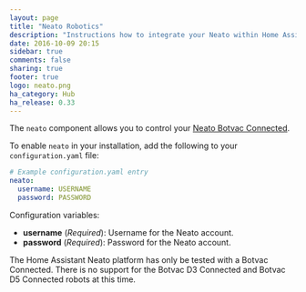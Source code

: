 ```yaml
---
layout: page
title: "Neato Robotics"
description: "Instructions how to integrate your Neato within Home Assistant."
date: 2016-10-09 20:15
sidebar: true
comments: false
sharing: true
footer: true
logo: neato.png
ha_category: Hub
ha_release: 0.33
---
```


The `neato` component allows you to control your [Neato Botvac Connected](https://www.neatorobotics.com/robot-vacuum/botvac-connected-series/botvac-connected/).

To enable `neato` in your installation, add the following to your `configuration.yaml` file:

```yaml
# Example configuration.yaml entry
neato:
  username: USERNAME
  password: PASSWORD
```

Configuration variables:

- **username** (*Required*): Username for the Neato account.
- **password** (*Required*): Password for the Neato account.

<p class='note'>
The Home Assistant Neato platform has only be tested with a Botvac Connected. There is no support for the Botvac D3 Connected and Botvac D5 Connected robots at this time.
</p>
